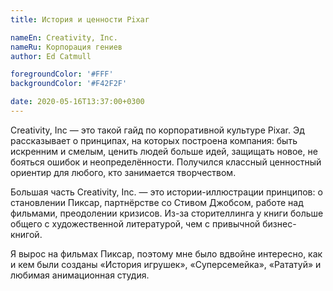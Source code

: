 ```yaml
---
title: История и ценности Pixar

nameEn: Creativity, Inc.
nameRu: Корпорация гениев
author: Ed Catmull

foregroundColor: '#FFF'
backgroundColor: '#F42F2F'

date: 2020-05-16T13:37:00+0300
---
```


Creativity, Inc — это такой гайд по корпоративной культуре Pixar. Эд рассказывает о принципах, на которых построена компания: быть искренним и смелым, ценить людей больше идей, защищать новое, не бояться ошибок и неопределённости. Получился классный ценностный ориентир для любого, кто занимается творчеством.

Большая часть Creativity, Inc. — это истории-иллюстрации принципов: о становлении Пиксар, партнёрстве со Стивом Джобсом, работе над фильмами, преодолении кризисов. Из-за сторителлинга у книги больше общего с художественной литературой, чем с привычной бизнес-книгой.

Я вырос на фильмах Пиксар, поэтому мне было вдвойне интересно, как и кем были созданы «История игрушек», «Суперсемейка», «Рататуй» и любимая анимационная студия.
